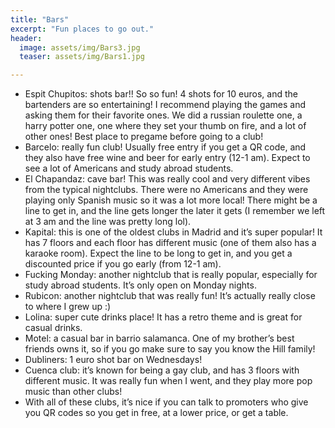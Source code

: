 ```yaml
---
title: "Bars"
excerpt: "Fun places to go out."
header:
  image: assets/img/Bars3.jpg
  teaser: assets/img/Bars1.jpg

---
```


* Espit Chupitos: shots bar!! So so fun! 4 shots for 10 euros, and the bartenders are so entertaining! I recommend playing the games and asking them for their favorite ones. We did a russian roulette one, a harry potter one, one where they set your thumb on fire, and a lot of other ones! Best place to pregame before going to a club!
* Barcelo: really fun club! Usually free entry if you get a QR code, and they also have free wine and beer for early entry (12-1 am). Expect to see a lot of Americans and study abroad students. 
* El Chapandaz: cave bar! This was really cool and very different vibes from the typical nightclubs. There were no Americans and they were playing only Spanish music so it was a lot more local! There might be a line to get in, and the line gets longer the later it gets (I remember we left at 3 am and the line was pretty long lol). 
* Kapital: this is one of the oldest clubs in Madrid and it’s super popular! It has 7 floors and each floor has different music (one of them also has a karaoke room). Expect the line to be long to get in, and you get a discounted price if you go early (from 12-1 am). 
* Fucking Monday: another nightclub that is really popular, especially for study abroad students. It’s only open on Monday nights.
* Rubicon: another nightclub that was really fun! It’s actually really close to where I grew up :)
* Lolina: super cute drinks place! It has a retro theme and is great for casual drinks. 
* Motel: a casual bar in barrio salamanca. One of my brother’s best friends owns it, so if you go make sure to say you know the Hill family! 
* Dubliners: 1 euro shot bar on Wednesdays! 
* Cuenca club: it’s known for being a gay club, and has 3 floors with different music. It was really fun when I went, and they play more pop music than other clubs! 
* With all of these clubs, it’s nice if you can talk to promoters who give you QR codes so you get in free, at a lower price, or get a table.
